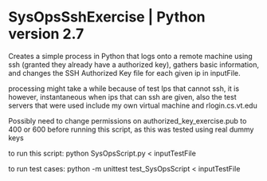 # SysOpsSshExercise | Python version 2.7
Creates a simple process in Python that logs onto a remote machine using ssh (granted they already have a authorized key), 
gathers basic information, and changes the SSH Authorized Key file for each given ip in inputFile.

processing might take a while because of test Ips that cannot ssh,
it is however, instantaneous when ips that can ssh are given,
also the test servers that were used include my own virtual machine and rlogin.cs.vt.edu

Possibly need to change permissions on authorized_key_exercise.pub to 400 or 600 before running this script,
as this was tested using real dummy keys

to run this script: python SysOpsScript.py < inputTestFile

to run test cases: python -m unittest test_SysOpsScript < inputTestFile
